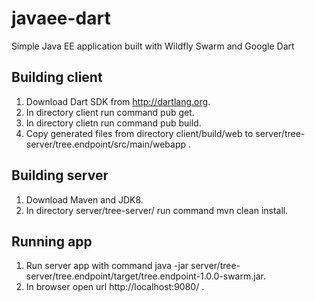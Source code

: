 # javaee-dart
Simple Java EE application built with Wildfly Swarm and Google Dart

## Building client

1. Download Dart SDK from http://dartlang.org.
2. In directory client run command pub get.
3. In directory clietn run command pub build.
4. Copy generated files from directory client/build/web to server/tree-server/tree.endpoint/src/main/webapp .

## Building server

1. Download Maven and JDK8.
2. In directory server/tree-server/ run command mvn clean install.


## Running app

1. Run server app with command java -jar server/tree-server/tree.endpoint/target/tree.endpoint-1.0.0-swarm.jar.
2. In browser open url http://localhost:9080/ .
